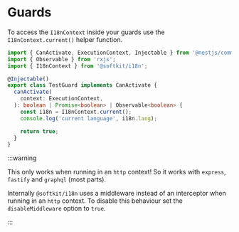 # Guards

To access the `I18nContext` inside your guards use the `I18nContext.current()` helper function.

```typescript title="src/test.guard.ts"
import { CanActivate, ExecutionContext, Injectable } from '@nestjs/common';
import { Observable } from 'rxjs';
import { I18nContext } from '@softkit/i18n';

@Injectable()
export class TestGuard implements CanActivate {
  canActivate(
    context: ExecutionContext,
  ): boolean | Promise<boolean> | Observable<boolean> {
    const i18n = I18nContext.current();
    console.log('current language', i18n.lang);

    return true;
  }
}
```

:::warning

This only works when running in an `http` context! So it works with `express`, `fastify` and `graphql` (most parts).

Internally `@softkit/i18n` uses a middleware instead of an interceptor when running in an `http` context. To disable this behaviour set the `disableMiddleware` option to `true`.

:::
